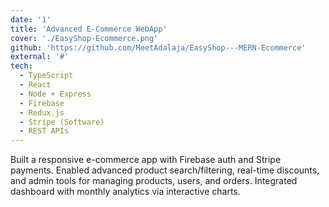 ```yaml
---
date: '1'
title: 'Advanced E-Commerce WebApp'
cover: './EasyShop-Ecommerce.png'
github: 'https://github.com/MeetAdalaja/EasyShop---MERN-Ecommerce'
external: '#'
tech:
  - TypeScript
  - React
  - Node + Express
  - Firebase
  - Redux.js
  - Stripe (Software)
  - REST APIs
---
```


Built a responsive e-commerce app with Firebase auth and Stripe payments. Enabled advanced product search/filtering, real-time discounts, and admin tools for managing products, users, and orders. Integrated dashboard with monthly analytics via interactive charts.
